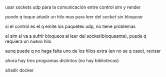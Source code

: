 usar sockets udp para la comunicación entre control sim y render

puede q toque añadir un hilo mas para leer del socket sin bloquear

si el control es el q emite los paquetes udp, no tiene problemas

el sim sí va a sufrir bloqueos al leer del socket(bloqueante), puede q requiera un nuevo hilo

aunq puede q no haga falta uno de los hilos extra (en no se q caso), revisar

ahora hay tres programas distintos (no hay bibliotecas)

añadir docker